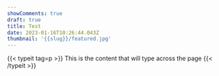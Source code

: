 ```yaml
---
showComments: true
draft: true
title: Test
date: 2023-01-16T10:26:44.043Z
thumbnail: '{{slug}}/featured.jpg'
---
```

{{< typeit tag=p >}} This is the content that will type across the page {{< /typeit >}}
